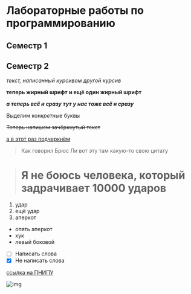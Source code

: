 # Лабораторные работы по программированию 

## Семестр 1

## Семестр 2

*текст, написанный курсивом*
_другой курсив_

**теперь жирный шрифт**
__и ещё один жирный шрифт__

***а теперь всё и сразу***
___тут у нас тоже всё и сразу___

Выделим кон*крет*ные буквы

~~Теперь напишем зачёркнутый текст~~

<ins> а в этот раз подчеркнём </ins>

> Как говорил Брюс Ли вот эту там какую-то свою цитату

># Я не боюсь человека, который задрачивает 10000 ударов

1. удар
2. ещё удар
3. аперкот

- опять аперкот
- хук
- левый боковой

- [ ] Написать слова 
- [X] Не написать слова 

[ссылка на ПНИПУ](https://pstu.ru/ "нажми")

![img](https://avatars.mds.yandex.net/i?id=6d4cb9d6b5deb8ccf6ac87cdc4ab199f56765b70-5207916-images-thumbs&n=13 "клик") 
